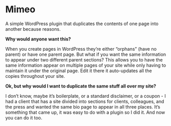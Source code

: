 # Mimeo

A simple WordPress plugin that duplicates the contents of one page into another because reasons.

**Why would anyone want this?**

When you create pages in WordPress they’re either “orphans” (have no parent) or have one parent page.  But what if you want the same information to appear under two different parent sections?  This allows you to have the same information appear on multiple pages of your site while only having to maintain it under the original page.  Edit it there it auto-updates all the copies throughout your site.

**Ok, but why would I want to duplicate the same stuff all over my site?**

I don’t know, maybe it’s boilerplate, or a standard disclaimer, or a coupon - I had a client that has a site divided into sections for clients, colleagues, and the press and wanted the same bio page to appear in all three places.  It’s something that came up, it was easy to do with a plugin so I did it.  And now you can do it too.